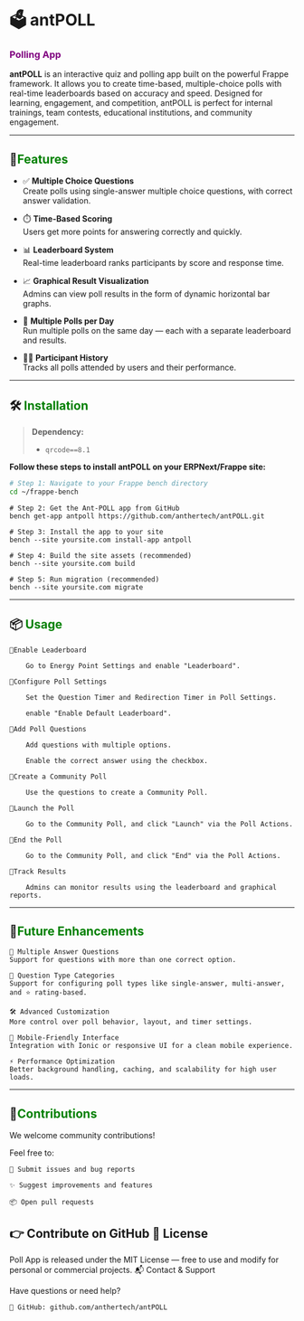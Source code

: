 
# 🗳️ antPOLL

### <span style="color:purple">Polling App</span>


**antPOLL** is an interactive quiz and polling app built on the powerful Frappe framework. It allows you to create time-based, multiple-choice polls with real-time leaderboards based on accuracy and speed. Designed for learning, engagement, and competition, antPOLL is perfect for internal trainings, team contests, educational institutions, and community engagement.

---

## 🚀<span style="color:green">Features</span>

- ✅ **Multiple Choice Questions**  
  Create polls using single-answer multiple choice questions, with correct answer validation.

- ⏱️ **Time-Based Scoring**  
  Users get more points for answering correctly and quickly.

- 📊 **Leaderboard System**  
  Real-time leaderboard ranks participants by score and response time.

- 📈 **Graphical Result Visualization**  
  Admins can view poll results in the form of dynamic horizontal bar graphs.

- 🔁 **Multiple Polls per Day**  
  Run multiple polls on the same day — each with a separate leaderboard and results.

- 🧑‍💻 **Participant History**  
  Tracks all polls attended by users and their performance.

---

## 🛠️ <span style="color:green">Installation</span>


> **Dependency:**
> 
> - `qrcode==8.1`

**Follow these steps to install antPOLL on your ERPNext/Frappe site:**

```bash
# Step 1: Navigate to your Frappe bench directory
cd ~/frappe-bench
```
```
# Step 2: Get the Ant-POLL app from GitHub
bench get-app antpoll https://github.com/anthertech/antPOLL.git
```
```
# Step 3: Install the app to your site
bench --site yoursite.com install-app antpoll
```
```
# Step 4: Build the site assets (recommended)
bench --site yoursite.com build
```
```
# Step 5: Run migration (recommended)
bench --site yoursite.com migrate
```
---

## 📦 <span style="color:green">Usage</span>

    🔹Enable Leaderboard

        Go to Energy Point Settings and enable "Leaderboard".

    🔹Configure Poll Settings

        Set the Question Timer and Redirection Timer in Poll Settings.

        enable "Enable Default Leaderboard".

    🔹Add Poll Questions

        Add questions with multiple options.

        Enable the correct answer using the checkbox.

    🔹Create a Community Poll

        Use the questions to create a Community Poll.

    🔹Launch the Poll

        Go to the Community Poll, and click "Launch" via the Poll Actions.

    🔹End the Poll

        Go to the Community Poll, and click "End" via the Poll Actions.

    🔹Track Results

        Admins can monitor results using the leaderboard and graphical reports.
---
## 🔮<span style="color:green">Future Enhancements</span>

    📝 Multiple Answer Questions
    Support for questions with more than one correct option.

    🧩 Question Type Categories
    Support for configuring poll types like single-answer, multi-answer, and ⭐ rating-based.

    🛠️ Advanced Customization
    More control over poll behavior, layout, and timer settings.

    📱 Mobile-Friendly Interface
    Integration with Ionic or responsive UI for a clean mobile experience.

    ⚡ Performance Optimization
    Better background handling, caching, and scalability for high user loads.

---
## 🤝<span style="color:green">Contributions</span>

We welcome community contributions!

Feel free to:

    🐞 Submit issues and bug reports

    ✨ Suggest improvements and features

    📦 Open pull requests

👉 Contribute on GitHub
📄 License
---
Poll App is released under the MIT License — free to use and modify for personal or commercial projects.
📬 Contact & Support

Have questions or need help?

    🔗 GitHub: github.com/anthertech/antPOLL
